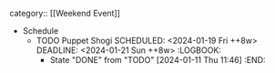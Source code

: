 category:: [[Weekend Event]]

- Schedule
	- TODO Puppet Shogi
	  SCHEDULED: <2024-01-19 Fri ++8w>
	  DEADLINE: <2024-01-21 Sun ++8w>
	  :LOGBOOK:
	  * State "DONE" from "TODO" [2024-01-11 Thu 11:46]
	  :END:
